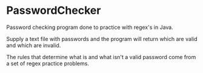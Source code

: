 PasswordChecker
===============

Password checking program done to practice with regex's in Java. 

Supply a text file with passwords and the program will return which are valid and which are invalid. 

The rules that determine what is and what isn't a valid password come from a set of regex practice problems.
